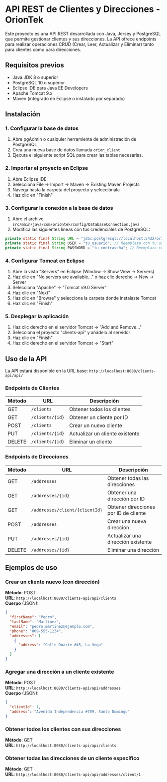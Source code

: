 # API REST de Clientes y Direcciones - OrionTek

Este proyecto es una API REST desarrollada con Java, Jersey y PostgreSQL que permite gestionar clientes y sus direcciones. La API ofrece endpoints para realizar operaciones CRUD (Crear, Leer, Actualizar y Eliminar) tanto para clientes como para direcciones.

## Requisitos previos

- Java JDK 8 o superior
- PostgreSQL 10 o superior
- Eclipse IDE para Java EE Developers
- Apache Tomcat 9.x
- Maven (integrado en Eclipse o instalado por separado)

## Instalación

### 1. Configurar la base de datos

1. Abre pgAdmin o cualquier herramienta de administración de PostgreSQL
2. Crea una nueva base de datos llamada `orion_client`
3. Ejecuta el siguiente script SQL para crear las tablas necesarias.

### 2. Importar el proyecto en Eclipse

1. Abre Eclipse IDE
2. Selecciona File → Import → Maven → Existing Maven Projects
3. Navega hasta la carpeta del proyecto y selecciónala
4. Haz clic en "Finish"

### 3. Configurar la conexión a la base de datos

1. Abre el archivo `src/main/java/com/oriontek/config/DatabaseConnection.java`
2. Modifica las siguientes líneas con tus credenciales de PostgreSQL:

```java
private static final String URL = "jdbc:postgresql://localhost:5432/orion_client";
private static final String USER = "tu_usuario"; // Reemplaza con tu usuario de PostgreSQL
private static final String PASSWORD = "tu_contraseña"; // Reemplaza con tu contraseña
```

### 4. Configurar Tomcat en Eclipse

1. Abre la vista "Servers" en Eclipse (Window → Show View → Servers)
2. Haz clic en "No servers are available..." o haz clic derecho → New → Server
3. Selecciona "Apache" → "Tomcat v9.0 Server"
4. Haz clic en "Next"
5. Haz clic en "Browse" y selecciona la carpeta donde instalaste Tomcat
6. Haz clic en "Finish"

### 5. Desplegar la aplicación

1. Haz clic derecho en el servidor Tomcat → "Add and Remove..."
2. Selecciona el proyecto "clients-api" y añádelo al servidor
3. Haz clic en "Finish"
4. Haz clic derecho en el servidor Tomcat → "Start"

## Uso de la API

La API estará disponible en la URL base: `http://localhost:8080/clients-api/api/`

### Endpoints de Clientes

| Método | URL             | Descripción                     |
| ------ | --------------- | ------------------------------- |
| GET    | `/clients`      | Obtener todos los clientes      |
| GET    | `/clients/{id}` | Obtener un cliente por ID       |
| POST   | `/clients`      | Crear un nuevo cliente          |
| PUT    | `/clients/{id}` | Actualizar un cliente existente |
| DELETE | `/clients/{id}` | Eliminar un cliente             |

### Endpoints de Direcciones

| Método | URL                            | Descripción                           |
| ------ | ------------------------------ | ------------------------------------- |
| GET    | `/addresses`                   | Obtener todas las direcciones         |
| GET    | `/addresses/{id}`              | Obtener una dirección por ID          |
| GET    | `/addresses/client/{clientId}` | Obtener direcciones por ID de cliente |
| POST   | `/addresses`                   | Crear una nueva dirección             |
| PUT    | `/addresses/{id}`              | Actualizar una dirección existente    |
| DELETE | `/addresses/{id}`              | Eliminar una dirección                |

## Ejemplos de uso

### Crear un cliente nuevo (con dirección)

**Método**: POST  
**URL**: `http://localhost:8080/clients-api/api/clients`  
**Cuerpo** (JSON):

```json
{
  "firstName": "Pedro",
  "lastName": "Martínez",
  "email": "pedro.martinez@ejemplo.com",
  "phone": "809-555-1234",
  "addresses": [
    {
      "address": "Calle Duarte #45, La Vega"
    }
  ]
}
```

### Agregar una dirección a un cliente existente

**Método**: POST  
**URL**: `http://localhost:8080/clients-api/api/addresses`  
**Cuerpo** (JSON):

```json
{
  "clientId": 1,
  "address": "Avenida Independencia #789, Santo Domingo"
}
```

### Obtener todos los clientes con sus direcciones

**Método**: GET  
**URL**: `http://localhost:8080/clients-api/api/clients`

### Obtener todas las direcciones de un cliente específico

**Método**: GET  
**URL**: `http://localhost:8080/clients-api/api/addresses/client/1`
